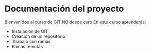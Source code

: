 # Documentación del proyecto

Bienvenidos al curso de GIT NO desde cero
En este curso aprenderás:
- Instalación de GIT
- Creación de un repositorio
- Ttrabajo con ramas
- Ramas remotas
